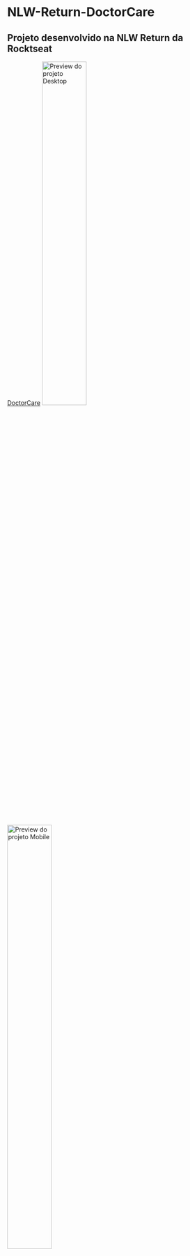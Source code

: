 # NLW-Return-DoctorCare
Projeto desenvolvido na **NLW Return** da **Rocktseat**
----------------
[DoctorCare](https://geanbressan.github.io/NLW-Return-DoctorCare)
<img src="./assets/desktop-preview.png" alt="Preview do projeto Desktop" width="45%">
<img src="./assets/mobile-preview.png" alt="Preview do projeto Mobile" width="45%" height="50%">
